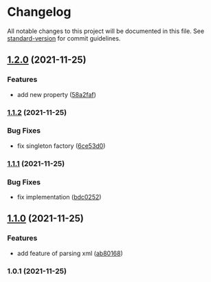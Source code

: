 # Changelog

All notable changes to this project will be documented in this file. See [standard-version](https://github.com/conventional-changelog/standard-version) for commit guidelines.

## [1.2.0](https://github.com/Heng-xiu/DeepIDML/compare/v1.1.2...v1.2.0) (2021-11-25)


### Features

* add new property ([58a2faf](https://github.com/Heng-xiu/DeepIDML/commit/58a2fafb2685c4b1ac4af0969b8406bff2eef3d7))

### [1.1.2](https://github.com/Heng-xiu/deep-idml/compare/v1.1.1...v1.1.2) (2021-11-25)


### Bug Fixes

* fix singleton factory ([6ce53d0](https://github.com/Heng-xiu/deep-idml/commit/6ce53d086b37ba1b94444934dd51735df408bf79))

### [1.1.1](https://github.com/Heng-xiu/deep-idml/compare/v1.1.0...v1.1.1) (2021-11-25)


### Bug Fixes

* fix implementation ([bdc0252](https://github.com/Heng-xiu/deep-idml/commit/bdc02521ba8ff30dd84fa3151085187f0eb7b9a6))

## [1.1.0](https://github.com/Heng-xiu/deep-idml/compare/v1.0.1...v1.1.0) (2021-11-25)


### Features

* add feature of parsing xml ([ab80168](https://github.com/Heng-xiu/deep-idml/commit/ab801689e5361f4c93ecab4f5ed3a45e1875bf4b))

### 1.0.1 (2021-11-25)
